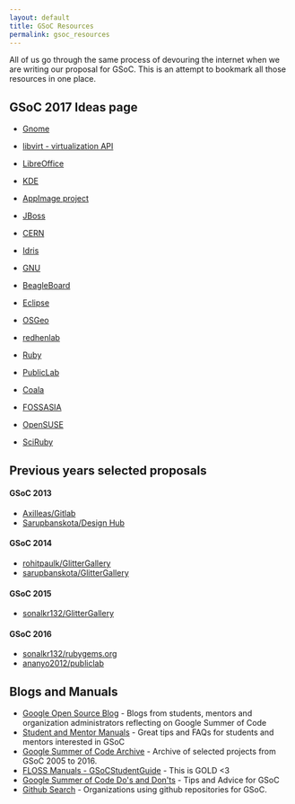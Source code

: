 ```yaml
---
layout: default
title: GSoC Resources
permalink: gsoc_resources
---
```


All of us go through the same process of devouring the internet when we are writing our proposal for GSoC. This is an attempt to bookmark all those resources in one place.

## GSoC 2017 Ideas page


* [Gnome](https://wiki.gnome.org/Outreach/SummerOfCode/2017/Ideas)

* [libvirt - virtualization API](https://wiki.libvirt.org/page/Google_Summer_of_Code_Ideas)

* [LibreOffice](https://wiki.documentfoundation.org/Development/GSoC)

* [KDE](https://community.kde.org/GSoC/2017/Ideas)

* [AppImage project](http://discourse.appimage.org/t/google-summer-of-code-2017/106)

* [JBoss](https://developer.jboss.org/wiki/JBossCommunityGoogleSummerOfCode2017Ideas)

* [CERN](https://ep-dep-sft.web.cern.ch/article/221195)

* [Idris](https://github.com/idris-lang/Idris-dev/wiki/Google-Summer-of-Code-2017-ideas-&-plans)

* [GNU](https://www.gnu.org/software/soc-projects/ideas-2017.html)

* [BeagleBoard](http://elinux.org/BeagleBoard/GSoC/Ideas)

* [Eclipse](https://wiki.eclipse.org/Google_Summer_of_Code_2017_Ideas)

* [OSGeo](https://wiki.osgeo.org/wiki/Google_Summer_of_Code_2017_Ideas)

* [redhenlab](http://www.redhenlab.org/summer-of-code/summer-of-code-2017---ideas-page)

* [Ruby](https://github.com/rubygsoc/rubygsoc/wiki/Ideas-List)

* [PublicLab](https://publiclab.org/wiki/gsoc-ideas)

* [Coala](http://projects.coala.io/)

* [FOSSASIA](http://labs.fossasia.org/ideas.html)

* [OpenSUSE](http://101.opensuse.org/)

* [SciRuby](https://github.com/SciRuby/sciruby/wiki/Google-Summer-of-Code-2017-Ideas)

## Previous years selected proposals

#### GSoC 2013

* [Axilleas/Gitlab](https://fedoraproject.org/wiki/GSOC_2013/Student_Application_Axilleas/Gitlab%28463%29)
* [Sarupbanskota/Design Hub](https://fedoraproject.org/wiki/GSOC_2013/Student_Application_Sarupbanskota/Design_Hub(461))

#### GSoC 2014

* [rohitpaulk/GlitterGallery](https://fedoraproject.org/wiki/GSOC_2014/Student_Application_rohitpaulk/GlitterGallery)
* [sarupbanskota/GlitterGallery](https://fedoraproject.org/wiki/GSOC_2014/Student_Application_sarupbanskota/GlitterGallery)

#### GSoC 2015

* [sonalkr132/GlitterGallery](https://fedoraproject.org/wiki/GSOC_2015/Student_Application_sonalkr132)

#### GSoC 2016

* [sonalkr132/rubygems.org](https://gist.github.com/sonalkr132/148875c61360e3349687ff05df04db2d)
* [ananyo2012/publiclab](https://publiclab.org/notes/ananyo2012/03-25-2016/expanded-q-a-system-for-publiclab-org)

## Blogs and Manuals

* [Google Open Source Blog](https://opensource.googleblog.com/search/label/gsoc) - Blogs from students, mentors and organization administrators reflecting on Google Summer of Code
* [Student and Mentor Manuals](https://developers.google.com/open-source/gsoc/resources/manual) - Great tips and FAQs for students and mentors interested in GSoC
* [Google Summer of Code Archive](https://developers.google.com/open-source/gsoc/past-summers) - Archive of selected projects from GSoC 2005 to 2016.
* [FLOSS Manuals - GSoCStudentGuide](http://write.flossmanuals.net/gsocstudentguide/what-is-google-summer-of-code/) - This is GOLD <3
* [Google Summer of Code Do's and Don'ts](https://medium.com/@akshikawijesundara/google-summer-of-code-dos-and-do-not-s-896f05e29ac0#.vgh1cn1b6) - Tips and Advice for GSoC
* [Github Search](https://github.com/search?p=1&q=gsoc&type=Repositories&utf8=%E2%9C%93) - Organizations using github repositories for GSoC.
